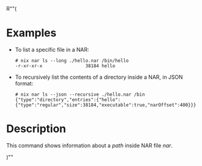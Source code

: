 R""(

# Examples

* To list a specific file in a NAR:

  ```console
  # nix nar ls --long ./hello.nar /bin/hello
  -r-xr-xr-x                38184 hello
  ```

* To recursively list the contents of a directory inside a NAR, in JSON
  format:

  ```console
  # nix nar ls --json --recursive ./hello.nar /bin
  {"type":"directory","entries":{"hello":{"type":"regular","size":38184,"executable":true,"narOffset":400}}}
  ```

# Description

This command shows information about a *path* inside NAR file *nar*.

)""
